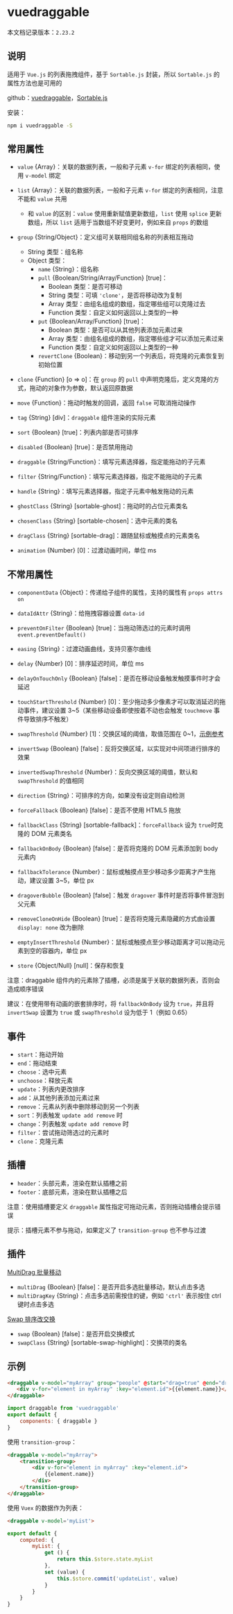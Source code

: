 # vuedraggable

本文档记录版本：`2.23.2`

## 说明

适用于 `Vue.js` 的列表拖拽组件，基于 `Sortable.js` 封装，所以 `Sortable.js` 的属性方法也是可用的

github：[vuedraggable](https://github.com/SortableJS/Vue.Draggable)，[Sortable.js](https://github.com/SortableJS/Sortable)

安装：

```bash
npm i vuedraggable -S
```

## 常用属性

- `value` {Array}：关联的数据列表，一般和子元素 `v-for` 绑定的列表相同，使用 `v-model` 绑定
- `list` {Array}：关联的数据列表，一般和子元素 `v-for` 绑定的列表相同，注意不能和 `value` 共用
  - 和 `value` 的区别：`value` 使用重新赋值更新数组，`list` 使用 `splice` 更新数组，所以 `list` 适用于当数组不好变更时，例如来自 `props` 的数组
- `group` {String/Object}：定义组可关联相同组名称的列表相互拖动
  - String 类型：组名称
  - Object 类型：
    - `name` {String}：组名称
    - `pull` {Boolean/String/Array/Function} [true]：
      - Boolean 类型：是否可移动
      - String 类型：可填 `'clone'`，是否将移动改为复制
      - Array 类型：由组名组成的数组，指定哪些组可以克隆过去
      - Function 类型：自定义如何返回以上类型的一种
    - `put` {Boolean/Array/Function} [true]：
      - Boolean 类型：是否可以从其他列表添加元素过来
      - Array 类型：由组名组成的数组，指定哪些组才可以添加元素过来
      - Function 类型：自定义如何返回以上类型的一种
    - `revertClone` {Boolean}：移动到另一个列表后，将克隆的元素恢复到初始位置
- `clone` {Function} [o => o]：在 `group` 的 `pull` 中声明克隆后，定义克隆的方式，拖动的对象作为参数，默认返回原数据
- `move` {Function}：拖动时触发的回调，返回 `false` 可取消拖动操作

- `tag` {String} [div]：`draggable` 组件渲染的实际元素
- `sort` {Boolean} [true]：列表内部是否可排序
- `disabled` {Boolean} [true]：是否禁用拖动
- `draggable` {String/Function}：填写元素选择器，指定能拖动的子元素
- `filter` {String/Function}：填写元素选择器，指定不能拖动的子元素
- `handle` {String}：填写元素选择器，指定子元素中触发拖动的元素
- `ghostClass` {String} [sortable-ghost]：拖动时的占位元素类名
- `chosenClass` {String} [sortable-chosen]：选中元素的类名
- `dragClass` {String} [sortable-drag]：跟随鼠标或触摸点的元素类名
- `animation` {Number} [0]：过渡动画时间，单位 ms

## 不常用属性

- `componentData` {Object}：传递给子组件的属性，支持的属性有 `props attrs on`
- `dataIdAttr` {String}：给拖拽容器设置 `data-id`
- `preventOnFilter` {Boolean} [true]：当拖动筛选过的元素时调用 `event.preventDefault()`

- `easing` {String}：过渡动画曲线，支持贝塞尔曲线
- `delay` {Number} [0]：排序延迟时间，单位 ms
- `delayOnTouchOnly` {Boolean} [false]：是否在移动设备触发触摸事件时才会延迟
- `touchStartThreshold` {Number} [0]：至少拖动多少像素才可以取消延迟的拖动事件，建议设置 3~5（某些移动设备即使按着不动也会触发 `touchmove` 事件导致排序不触发）

- `swapThreshold` {Number} [1]：交换区域的阈值，取值范围在 0~1，[示例参考](https://sortablejs.github.io/Sortable/#thresholds)
- `invertSwap` {Boolean} [false]：反将交换区域，以实现对中间项进行排序的效果
- `invertedSwapThreshold` {Number}：反向交换区域的阈值，默认和 `swapThreshold` 的值相同
- `direction` {String}：可排序的方向，如果没有设定则自动检测

- `forceFallback` {Boolean} [false]：是否不使用 HTML5 拖放
- `fallbackClass` {String} [sortable-fallback]：`forceFallback` 设为 `true`时克隆的 DOM 元素类名
- `fallbackOnBody` {Boolean} [false]：是否将克隆的 DOM 元素添加到 body 元素内
- `fallbackTolerance` {Number}：鼠标或触摸点至少移动多少距离才产生拖动，建议设置 3~5，单位 px

- `dragoverBubble` {Boolean} [false]：触发 `dragover` 事件时是否将事件冒泡到父元素
- `removeCloneOnHide` {Boolean} [true]：是否将克隆元素隐藏的方式由设置 `display: none` 改为删除
- `emptyInsertThreshold` {Number}：鼠标或触摸点至少移动距离才可以拖动元素到空的容器内，单位 px

- `store` {Object/Null} [null]：保存和恢复

注意：draggable 组件内的元素除了插槽，必须是属于关联的数据列表，否则会造成顺序错误

建议：在使用带有动画的嵌套排序时，将 `fallbackOnBody` 设为 `true`，并且将 `invertSwap` 设置为 `true` 或 `swapThreshold` 设为低于 1（例如 0.65）

## 事件

- `start`：拖动开始
- `end`：拖动结束
- `choose`：选中元素
- `unchoose`：释放元素
- `update`：列表内更改排序
- `add`：从其他列表添加元素过来
- `remove`：元素从列表中删除移动到另一个列表
- `sort`：列表触发 `update add remove` 时
- `change`：列表触发 `update add remove` 时
- `filter`：尝试拖动筛选过的元素时
- `clone`：克隆元素

## 插槽

- `header`：头部元素，渲染在默认插槽之前
- `footer`：底部元素，渲染在默认插槽之后
  
注意：使用插槽要定义 `draggable` 属性指定可拖动元素，否则拖动插槽会提示错误

提示：插槽元素不参与拖动，如果定义了 `transition-group` 也不参与过渡

## 插件

[MultiDrag 批量移动](https://github.com/SortableJS/Sortable/tree/master/plugins/MultiDrag)

- `multiDrag` {Boolean} [false]：是否开启多选批量移动，默认点击多选
- `multiDragKey` {String}：点击多选前需按住的键，例如 `'ctrl'` 表示按住 ctrl 键时点击多选

[Swap 排序改交换](https://github.com/SortableJS/Sortable/tree/master/plugins/Swap)

- `swap` {Boolean} [false]：是否开启交换模式
- `swapClass` {String} [sortable-swap-highlight]：交换项的类名

## 示例

```html
<draggable v-model="myArray" group="people" @start="drag=true" @end="drag=false">
   <div v-for="element in myArray" :key="element.id">{{element.name}}</div>
</draggable>
```

```js
import draggable from 'vuedraggable'
export default {
    components: { draggable }
}
```

使用 `transition-group`：

```html
<draggable v-model="myArray">
    <transition-group>
        <div v-for="element in myArray" :key="element.id">
            {{element.name}}
        </div>
    </transition-group>
</draggable>
```

使用 `Vuex` 的数据作为列表：

```html
<draggable v-model='myList'>
```

```js
export default {
    computed: {
        myList: {
            get () {
                return this.$store.state.myList
            },
            set (value) {
                this.$store.commit('updateList', value)
            }
        }
    }
}
```
